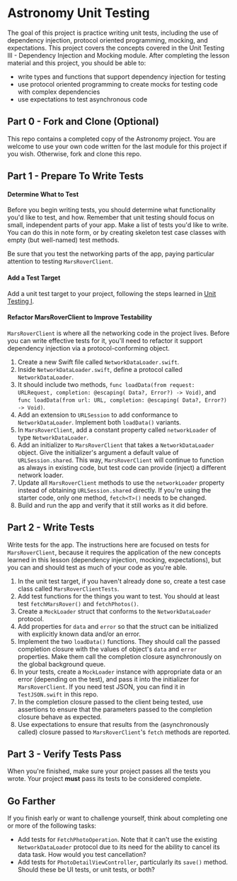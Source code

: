 # Astronomy Unit Testing

The goal of this project is practice writing unit tests, including the use of dependency injection, protocol oriented programming, mocking, and expectations. This project covers the concepts covered in the Unit Testing III - Dependency Injection and Mocking module. After completing the lesson material and this project, you should be able to:

- write types and functions that support dependency injection for testing
- use protocol oriented programming to create mocks for testing code with complex dependencies
- use expectations to test asynchronous code

## Part 0 - Fork and Clone (Optional)

This repo contains a completed copy of the Astronomy project. You are welcome to use your own code written for the last module for this project if you wish. Otherwise, fork and clone this repo.

## Part 1 - Prepare To Write Tests

#### Determine What to Test

Before you begin writing tests, you should determine what functionality you'd like to test, and how. Remember that unit testing should focus on small, independent parts of your app. Make a list of tests you'd like to write. You can do this in note form, or by creating skeleton test case classes with empty (but well-named) test methods.

Be sure that you test the networking parts of the app, paying particular attention to testing `MarsRoverClient`.

#### Add a Test Target

Add a unit test target to your project, following the steps learned in [Unit Testing I](https://learn.lambdaschool.com/ios/module/recfuveglad8xlwmr).

#### Refactor MarsRoverClient to Improve Testability

`MarsRoverClient` is where all the networking code in the project lives. Before you can write effective tests for it, you'll need to refactor it support dependency injection via a protocol-conforming object.

1. Create a new Swift file called `NetworkDataLoader.swift`.
2. Inside `NetworkDataLoader.swift`, define a protocol called `NetworkDataLoader`.
3. It should include two methods, `func loadData(from request: URLRequest, completion: @escaping( Data?, Error?) -> Void)`, and `func loadData(from url: URL, completion: @escaping( Data?, Error?) -> Void)`.
4. Add an extension to `URLSession` to add conformance to `NetworkDataLoader`. Implement both `loadData()` variants.
5. In `MarsRoverClient`, add a constant property called `networkLoader` of type `NetworkDataLoader`.
6. Add an initializer to `MarsRoverClient` that takes a `NetworkDataLoader` object. Give the initializer's argument a default value of `URLSession.shared`. This way, `MarsRoverClient` will continue to function as always in existing code, but test code can provide (inject) a different network loader.
7. Update all `MarsRoverClient` methods to use the `networkLoader` property instead of obtaining `URLSession.shared` directly. If you're using the starter code, only one method, `fetch<T>()` needs to be changed.
8. Build and run the app and verify that it still works as it did before.

## Part 2 - Write Tests

Write tests for the app. The instructions here are focused on tests for `MarsRoverClient`, because it requires the application of the new concepts learned in this lesson (dependency injection, mocking, expectations), but you can and should test as much of your code as you're able.

1. In the unit test target, if you haven't already done so, create a test case class called `MarsRoverClientTests`.
2. Add test functions for the things you want to test. You should at least test `fetchMarsRover()` and `fetchPhotos()`.
3. Create a `MockLoader` struct that conforms to the `NetworkDataLoader` protocol.
4. Add properties for `data` and `error` so that the struct can be initialized with explicitly known data and/or an error.
5. Implement the two `loadData()` functions. They should call the passed completion closure with the values of object's `data` and `error` properties. Make them call the completion closure asynchronously on the global background queue.
6. In your tests, create a `MockLoader` instance with appropriate data or an error (depending on the test), and pass it into the initializer for `MarsRoverClient`. If you need test JSON, you can find it in `TestJSON.swift` in this repo.
7. In the completion closure passed to the client being tested, use assertions to ensure that the parameters passed to the completion closure behave as expected.
8. Use expectations to ensure that results from the (asynchronously called) closure passed to `MarsRoverClient`'s `fetch` methods are reported.

## Part 3 - Verify Tests Pass

When you're finished, make sure your project passes all the tests you wrote. Your project **must** pass its tests to be considered complete.

## Go Farther

If you finish early or want to challenge yourself, think about completing one or more of the following tasks:

- Add tests for `FetchPhotoOperation`. Note that it can't use the existing `NetworkDataLoader` protocol due to its need for the ability to cancel its data task. How would you test cancellation?
- Add tests for `PhotoDetailViewController`, particularly its `save()` method. Should these be UI tests, or unit tests, or both?
